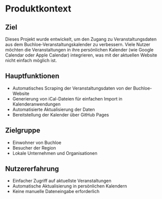 # Produktkontext

## Ziel
Dieses Projekt wurde entwickelt, um den Zugang zu Veranstaltungsdaten aus dem Buchloe-Veranstaltungskalender zu verbessern. Viele Nutzer möchten die Veranstaltungen in ihre persönlichen Kalender (wie Google Calendar oder Apple Calendar) integrieren, was mit der aktuellen Website nicht einfach möglich ist.

## Hauptfunktionen
- Automatisches Scraping der Veranstaltungsdaten von der Buchloe-Website
- Generierung von iCal-Dateien für einfachen Import in Kalenderanwendungen
- Automatisierte Aktualisierung der Daten
- Bereitstellung der Kalender über GitHub Pages

## Zielgruppe
- Einwohner von Buchloe
- Besucher der Region
- Lokale Unternehmen und Organisationen

## Nutzererfahrung
- Einfacher Zugriff auf aktuellste Veranstaltungen
- Automatische Aktualisierung in persönlichen Kalendern
- Keine manuelle Dateneingabe erforderlich
